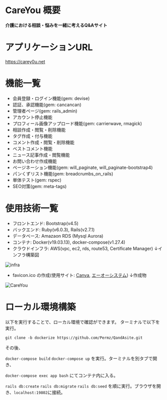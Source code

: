 # CareYou 概要

__介護における相談・悩みを一緒に考えるQ&Aサイト__

# アプリケーションURL

https://carey0u.net

# 機能一覧

- 会員登録・ログイン機能(gem: devise)
- 認証、承認機能(gem: cancancan)
- 管理者ページ(gem: rails_admin)
- アカウント停止機能
- プロフィール画像アップロード機能(gem: carrierwave, rmagick)
- 相談作成・閲覧・削除機能
- タグ作成・付与機能
- コメント作成・閲覧・削除機能
- ベストコメント機能
- ニュース記事作成・閲覧機能
- お問い合わせ作成機能
- ページネーション機能(gem: will_paginate, will_paginate-bootstrap4)
- パンくずリスト機能(gem: breadcrumbs_on_rails)
- 単体テスト(gem: rspec)
- SEO対策(gem: meta-tags)

# 使用技術一覧

- フロントエンド: Bootstrap(v4.5)
- バックエンド: Ruby(v6.0.3), Rails(v2.7.1)
- データベース: Amazaon RDS (Mysql Aurora)
- コンテナ: Docker(v19.03.13), docker-compose(v1.27.4)
- クラウドインフラ: AWS(vpc, ec2, rds, route53, Certificate Manager)
↓インフラ構築図

![infra](https://user-images.githubusercontent.com/68471488/99671374-4cbf8880-2ab5-11eb-9452-fe16e3332c21.jpg)

- favicon.ico の作成(使用サイト: [Canva](https://www.canva.com/), [エーオーシステム](https://ao-system.net/favicon/))
↓作成物

![CareYou](https://user-images.githubusercontent.com/68471488/99181158-0645f300-2770-11eb-9217-e1eebd3c4ef2.png)

# ローカル環境構築

以下を実行することで、ローカル環境で確認ができます。
ターミナルで以下を実行。
```shell:ターミナル
git clone -b dockerize https://github.com/Permz/QandAsite.git
```

その後、

`docker-compose build`
`docker-compose up`
を実行。ターミナルを別タブで開き、

`docker-compose exec app bash`
にてコンテナ内に入る。

`rails db:create`
`rails db:migrate`
`rails db:seed`
を順に実行。ブラウザを開き、`localhost:19802`に接続。
